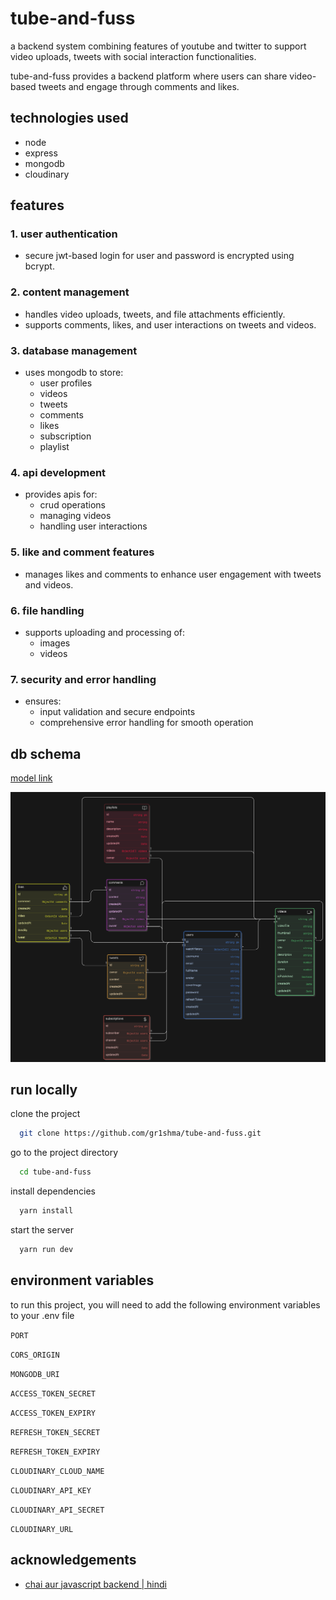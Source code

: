 # tube-and-fuss

a backend system combining features of youtube and twitter to support video uploads, tweets with social interaction functionalities.

tube-and-fuss provides a backend platform where users can share video-based tweets and engage through comments and likes.



## technologies used
- node
- express
- mongodb
- cloudinary


## features

### 1. user authentication
- secure jwt-based login for user and password is encrypted using bcrypt.

### 2. content management
- handles video uploads, tweets, and file attachments efficiently.
- supports comments, likes, and user interactions on tweets and videos.

### 3. database management
- uses mongodb to store:
  - user profiles
  - videos
  - tweets
  - comments
  - likes
  - subscription
  - playlist

### 4. api development
- provides apis for:
  - crud operations
  - managing videos
  - handling user interactions

### 5. like and comment features
- manages likes and comments to enhance user engagement with tweets and videos.

### 6. file handling
- supports uploading and processing of:
  - images
  - videos

### 7. security and error handling
- ensures:
  - input validation and secure endpoints
  - comprehensive error handling for smooth operation


## db schema

[model link](https://app.eraser.io/workspace/ytpqz1vogxgy1jzidkzj?origin=share)

![db image](db-schema.png)


## run locally

clone the project

```bash
  git clone https://github.com/gr1shma/tube-and-fuss.git
```

go to the project directory

```bash
  cd tube-and-fuss
```

install dependencies

```bash
  yarn install
```

start the server

```bash
  yarn run dev
```


## environment variables

to run this project, you will need to add the following environment variables to your .env file

`PORT`

`CORS_ORIGIN`

`MONGODB_URI`

`ACCESS_TOKEN_SECRET`

`ACCESS_TOKEN_EXPIRY`

`REFRESH_TOKEN_SECRET`

`REFRESH_TOKEN_EXPIRY`

`CLOUDINARY_CLOUD_NAME`

`CLOUDINARY_API_KEY`

`CLOUDINARY_API_SECRET`

`CLOUDINARY_URL`


## acknowledgements

 - [chai aur javascript backend | hindi](https://youtube.com/playlist?list=PLu71SKxNbfoBGh_8p_NS-ZAh6v7HhYqHW&si=kl1jyZzouQ7x9ixH)
